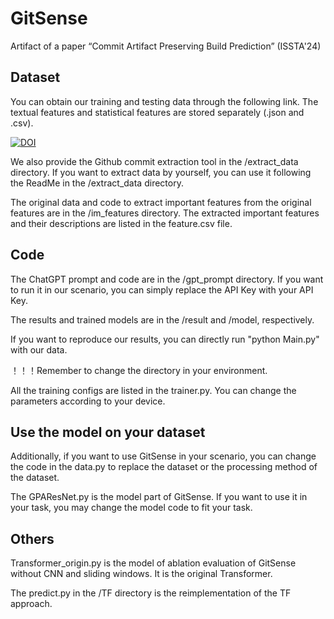 # GitSense
Artifact of a paper “Commit Artifact Preserving Build Prediction” (ISSTA'24)


## Dataset
You can obtain our training and testing data through the following link. 
The textual features and statistical features are stored separately (.json and .csv). 

[![DOI](https://zenodo.org/badge/DOI/10.5281/zenodo.10968171.svg)](https://doi.org/10.5281/zenodo.10968171)

We also provide the Github commit extraction tool in the /extract_data directory. 
If you want to extract data by yourself, you can use it following the ReadMe in the /extract_data directory.

The original data and code to extract important features from the original features are in the /im_features directory. 
The extracted important features and their descriptions are listed in the feature.csv file.

## Code
The ChatGPT prompt and code are in the /gpt_prompt directory. 
If you want to run it in our scenario, you can simply replace the API Key with your API Key.

The results and trained models are in the /result and /model, respectively.

If you want to reproduce our results, you can directly run "python Main.py" with our data. 

！！！Remember to change the directory in your environment. 

All the training configs are listed in the trainer.py. You can change the parameters according to your device.

## Use the model on your dataset
Additionally, if you want to use GitSense in your scenario, you can change the code in the data.py to replace the dataset or the processing method of the dataset.

The GPAResNet.py is the model part of GitSense. If you want to use it in your task, you may change the model code to fit your task.

## Others
Transformer_origin.py is the model of ablation evaluation of GitSense without CNN and sliding windows. It is the original Transformer.

The predict.py in the /TF directory is the reimplementation of the TF approach.

